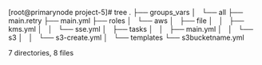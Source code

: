 [root@primarynode project-5]# tree
.
├── groups_vars
│   └── all
├── main.retry
├── main.yml
├── roles
│   └── aws
│       ├── file
│       │   ├── kms.yml
│       │   └── sse.yml
│       ├── tasks
│       │   ├── main.yml
│       │   └── s3
│       │       └── s3-create.yml
│       └── templates
└── s3bucketname.yml

7 directories, 8 files
